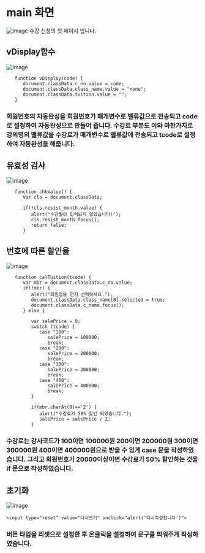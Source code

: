 # main 화면

![image](https://user-images.githubusercontent.com/104752580/207498188-258d2ad8-507a-4858-913f-e7b3780f3d74.png)
수강 신청의 첫 페이지 입니다.

## vDisplay함수
![image](https://user-images.githubusercontent.com/104752580/207498249-fe821f91-006e-44ac-89ad-f33bb1015679.png)
```
   function vDisplay(code) {
      document.classData.c_no.value = code;
      document.classData.class_name.value = "none";
      document.classData.tuition.value = "";
   }
```
### 회원번호의 자동완성을 회원번호가 매개변수로 밸류값으로 전송되고 code로 설정하여 자동완성으로 만들어 줍니다. 수강료 부분도 이와 마찬가지로 강의명의 밸류값을 수강료가 매개변수로 밸류값에 전송되고 tcode로 설정하여 자동완성을 해줍니다.

## 유효성 검사

![image](https://user-images.githubusercontent.com/104752580/207498499-46fab4d0-2bc9-4627-bdef-dcdc4fe77922.png)

```
   function chkValue() {
      var cls = document.classData;
      
      if(!cls.resist_month.value) {
         alert("수강월이 입력되지 않았습니다!");
         cls.resist_month.focus();
         return false;
      }
```

## 번호에 따른 할인율

![image](https://user-images.githubusercontent.com/104752580/207498712-4fa0735c-13b8-4422-8234-7b1107258fdf.png)

```
   function calTuition(tcode) {
      var mbr = document.classData.c_no.value;
      if(!mbr) {
         alert("회원명을 먼저 선택하세요.");
         document.classData.class_name[0].selected = true;
         document.classData.c_name.focus();
      } else {
         
         var salePrice = 0;
         switch (tcode) {
            case "100":
               salePrice = 100000;
               break;
            case "200":
               salePrice = 200000;
               break;
            case "300":
               salePrice = 300000;
               break;
            case "400":
               salePrice = 400000;
               break;
         }
         
         if(mbr.charAt(0)=='2') {
            alert("수강료가 50% 할인 되었습니다.");
            salePrice = salePrice / 2;
         }
```
###  수강료는 강사코드가 100이면 100000원 200이면 200000원 300이면 300000원 400이면 400000원으로 받을 수 있게 case 문을 작성하였습니다. 그리고 회원번호가 20000이상이면 수강료가 50% 할인하는 것을 if 문으로 작성하였습니다.

## 초기화

![image](https://user-images.githubusercontent.com/104752580/207498885-b3533ae8-f315-491c-a38c-812bdc133408.png)

```
<input type="reset" value="다시쓰기" onclick="alert('다시작성합니다')">
```
### 버튼 타입을 리셋으로 설정한 후 온클릭을 설정하여 문구를 띄워주게 작성하였습니다.
